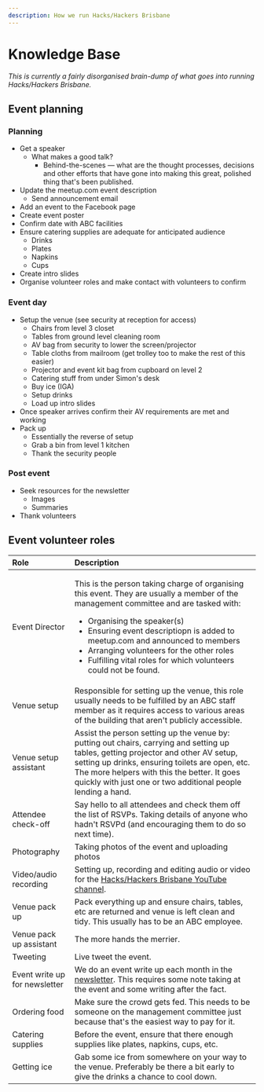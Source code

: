 ```yaml
---
description: How we run Hacks/Hackers Brisbane
---
```


# Knowledge Base

_This is currently a fairly disorganised brain-dump of what goes into running Hacks/Hackers Brisbane._

## Event planning

### Planning

* Get a speaker
  * What makes a good talk?
    * Behind-the-scenes — what are the thought processes, decisions and other efforts that have gone into making this great, polished thing that's been published.
* Update the meetup.com event description
  * Send announcement email
* Add an event to the Facebook page 
* Create event poster
* Confirm date with ABC facilities
* Ensure catering supplies are adequate for anticipated audience
  * Drinks
  * Plates
  * Napkins
  * Cups
* Create intro slides
* Organise volunteer roles and make contact with volunteers to confirm

### Event day

* Setup the venue \(see security at reception for access\)
  * Chairs from level 3 closet
  * Tables from ground level cleaning room
  * AV bag from security to lower the screen/projector
  * Table cloths from mailroom \(get trolley too to make the rest of this easier\)
  * Projector and event kit bag from cupboard on level 2
  * Catering stuff from under Simon's desk
  * Buy ice \(IGA\)
  * Setup drinks
  * Load up intro slides
* Once speaker arrives confirm their AV requirements are met and working
* Pack up
  * Essentially the reverse of setup
  * Grab a bin from level 1 kitchen
  * Thank the security people

### Post event

* Seek resources for the newsletter
  * Images
  * Summaries
* Thank volunteers 

## Event volunteer roles

<table>
  <thead>
    <tr>
      <th style="text-align:left">Role</th>
      <th style="text-align:left">Description</th>
    </tr>
  </thead>
  <tbody>
    <tr>
      <td style="text-align:left">Event Director</td>
      <td style="text-align:left">
        <p>This is the person taking charge of organising this event. They are usually
          a member of the management committee and are tasked with:</p>
        <ul>
          <li>Organising the speaker(s)</li>
          <li>Ensuring event descriptiopn is added to meetup.com and announced to members</li>
          <li>Arranging volunteers for the other roles</li>
          <li>Fulfilling vital roles for which volunteers could not be found.</li>
        </ul>
      </td>
    </tr>
    <tr>
      <td style="text-align:left">Venue setup</td>
      <td style="text-align:left">Responsible for setting up the venue, this role usually needs to be fulfilled
        by an ABC staff member as it requires access to various areas of the building
        that aren&apos;t publicly accessible.</td>
    </tr>
    <tr>
      <td style="text-align:left">Venue setup assistant</td>
      <td style="text-align:left">Assist the person setting up the venue by: putting out chairs, carrying
        and setting up tables, getting projector and other AV setup, setting up
        drinks, ensuring toilets are open, etc. The more helpers with this the
        better. It goes quickly with just one or two additional people lending
        a hand.</td>
    </tr>
    <tr>
      <td style="text-align:left">Attendee check-off</td>
      <td style="text-align:left">Say hello to all attendees and check them off the list of RSVPs. Taking
        details of anyone who hadn&apos;t RSVPd (and encouraging them to do so
        next time).</td>
    </tr>
    <tr>
      <td style="text-align:left">Photography</td>
      <td style="text-align:left">Taking photos of the event and uploading photos</td>
    </tr>
    <tr>
      <td style="text-align:left">Video/audio recording</td>
      <td style="text-align:left">Setting up, recording and editing audio or video for the <a href="https://www.youtube.com/channel/UCMfWz1-TQrErri9kgMUynqw">Hacks/Hackers Brisbane YouTube channel</a>.</td>
    </tr>
    <tr>
      <td style="text-align:left">Venue pack up</td>
      <td style="text-align:left">Pack everything up and ensure chairs, tables, etc are returned and venue
        is left clean and tidy. This usually has to be an ABC employee.</td>
    </tr>
    <tr>
      <td style="text-align:left">Venue pack up assistant</td>
      <td style="text-align:left">The more hands the merrier.</td>
    </tr>
    <tr>
      <td style="text-align:left">Tweeting</td>
      <td style="text-align:left">Live tweet the event.</td>
    </tr>
    <tr>
      <td style="text-align:left">Event write up for newsletter</td>
      <td style="text-align:left">We do an event write up each month in the <a href="https://us20.campaign-archive.com/home/?u=b159620fe75ddd72734247f92&amp;id=298dc804d1">newsletter</a>.
        This requires some note taking at the event and some writing after the
        fact.</td>
    </tr>
    <tr>
      <td style="text-align:left">Ordering food</td>
      <td style="text-align:left">Make sure the crowd gets fed. This needs to be someone on the management
        committee just because that&apos;s the easiest way to pay for it.</td>
    </tr>
    <tr>
      <td style="text-align:left">Catering supplies</td>
      <td style="text-align:left">Before the event, ensure that there enough supplies like plates, napkins,
        cups, etc.</td>
    </tr>
    <tr>
      <td style="text-align:left">Getting ice</td>
      <td style="text-align:left">Gab some ice from somewhere on your way to the venue. Preferably be there
        a bit early to give the drinks a chance to cool down.</td>
    </tr>
  </tbody>
</table>



